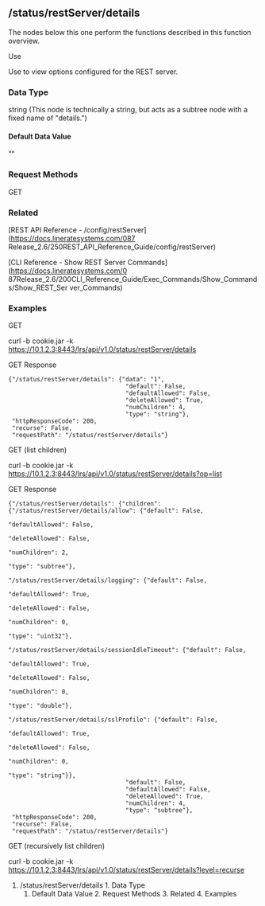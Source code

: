 ## /status/restServer/details

The nodes below this one perform the functions described in this function
overview.

Use

Use to view options configured for the REST server.

### Data Type

string (This node is technically a string, but acts as a subtree node with a
fixed name of "details.")

  

#### Default Data Value

""

### Request Methods

GET

### Related

[REST API Reference - /config/restServer](https://docs.lineratesystems.com/087
Release_2.6/250REST_API_Reference_Guide/config/restServer)

[CLI Reference - Show REST Server Commands](https://docs.lineratesystems.com/0
87Release_2.6/200CLI_Reference_Guide/Exec_Commands/Show_Commands/Show_REST_Ser
ver_Commands)

### Examples

GET

curl -b cookie.jar -k
https://10.1.2.3:8443/lrs/api/v1.0/status/restServer/details

GET Response

    
    {"/status/restServer/details": {"data": "1",
                                     "default": False,
                                     "defaultAllowed": False,
                                     "deleteAllowed": True,
                                     "numChildren": 4,
                                     "type": "string"},
     "httpResponseCode": 200,
     "recurse": False,
     "requestPath": "/status/restServer/details"}
    

GET (list children)

curl -b cookie.jar -k
https://10.1.2.3:8443/lrs/api/v1.0/status/restServer/details?op=list

GET Response

    
    {"/status/restServer/details": {"children": {"/status/restServer/details/allow": {"default": False,
                                                                                         "defaultAllowed": False,
                                                                                         "deleteAllowed": False,
                                                                                         "numChildren": 2,
                                                                                         "type": "subtree"},
                                                   "/status/restServer/details/logging": {"default": False,
                                                                                           "defaultAllowed": True,
                                                                                           "deleteAllowed": False,
                                                                                           "numChildren": 0,
                                                                                           "type": "uint32"},
                                                   "/status/restServer/details/sessionIdleTimeout": {"default": False,
                                                                                                      "defaultAllowed": True,
                                                                                                      "deleteAllowed": False,
                                                                                                      "numChildren": 0,
                                                                                                      "type": "double"},
                                                   "/status/restServer/details/sslProfile": {"default": False,
                                                                                              "defaultAllowed": True,
                                                                                              "deleteAllowed": False,
                                                                                              "numChildren": 0,
                                                                                              "type": "string"}},
                                     "default": False,
                                     "defaultAllowed": False,
                                     "deleteAllowed": True,
                                     "numChildren": 4,
                                     "type": "subtree"},
     "httpResponseCode": 200,
     "recurse": False,
     "requestPath": "/status/restServer/details"}
    

GET (recursively list children)

curl -b cookie.jar -k
https://10.1.2.3:8443/lrs/api/v1.0/status/restServer/details?level=recurse

  1. /status/restServer/details
    1. Data Type
      1. Default Data Value
    2. Request Methods
    3. Related
    4. Examples

